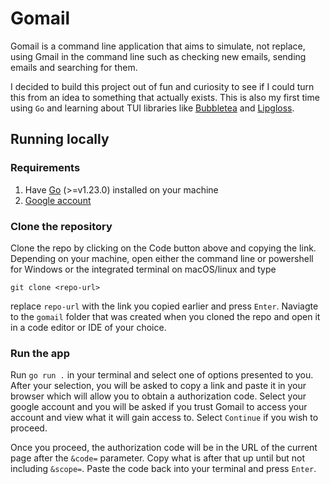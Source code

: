 # Gomail
Gomail is a command line application that aims to simulate, not replace, using Gmail in the command line such as checking new emails, sending emails and searching for them.

I decided to build this project out of fun and curiosity to see if I could turn this from an idea to something that actually exists. This is also my first time using `Go` and learning about TUI libraries like [Bubbletea](https://github.com/charmbracelet/bubbletea/tree/main) and [Lipgloss](https://github.com/charmbracelet/lipgloss).

## Running locally

### Requirements
1. Have [Go](https://go.dev/doc/install) (>=v1.23.0) installed on your machine
2. [Google account](https://www.google.com/intl/en-GB/account/about/)

### Clone the repository
Clone the repo by clicking on the Code button above and copying the link. Depending on your machine, open either the command line or powershell for Windows or the integrated terminal on macOS/linux and type 

```git clone <repo-url>```

replace `repo-url` with the link you copied earlier and press `Enter`. Naviagte to the `gomail` folder that was created when you cloned the repo and open it in a code editor or IDE of your choice.

### Run the app
Run `go run .` in your terminal and select one of options presented to you. After your selection, you will be asked to copy a link and paste it in your browser which will allow you to obtain a authorization code. Select your google account and you will be asked if you trust Gomail to access your account and view what it will gain access to. Select `Continue` if you wish to proceed.

Once you proceed, the authorization code will be in the URL of the current page after the `&code=` parameter. Copy what is after that up until but not including `&scope=`. Paste the code back into your terminal and press `Enter`.
